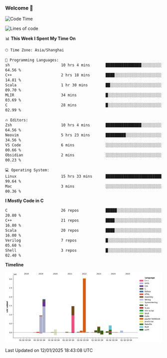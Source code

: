 ### Welcome 👋

<!--START_SECTION:waka-->
![Code Time](http://img.shields.io/badge/Code%20Time-1%2C816%20hrs%2017%20mins-blue)

![Lines of code](https://img.shields.io/badge/From%20Hello%20World%20I%27ve%20Written-8.8%20million%20lines%20of%20code-blue)

📊 **This Week I Spent My Time On** 

```text
🕑︎ Time Zone: Asia/Shanghai

💬 Programming Languages: 
sh                       10 hrs 4 mins       ████████████████░░░░░░░░░   64.56 % 
C++                      2 hrs 18 mins       ████░░░░░░░░░░░░░░░░░░░░░   14.81 % 
Scala                    1 hr 30 mins        ██░░░░░░░░░░░░░░░░░░░░░░░   09.70 % 
MLIR                     34 mins             █░░░░░░░░░░░░░░░░░░░░░░░░   03.69 % 
C                        28 mins             █░░░░░░░░░░░░░░░░░░░░░░░░   02.99 % 

🔥 Editors: 
Zsh                      10 hrs 4 mins       ████████████████░░░░░░░░░   64.56 % 
Neovim                   5 hrs 23 mins       █████████░░░░░░░░░░░░░░░░   34.56 % 
VS Code                  6 mins              ░░░░░░░░░░░░░░░░░░░░░░░░░   00.66 % 
Obsidian                 2 mins              ░░░░░░░░░░░░░░░░░░░░░░░░░   00.23 % 

💻 Operating System: 
Linux                    15 hrs 33 mins      █████████████████████████   99.64 % 
Mac                      3 mins              ░░░░░░░░░░░░░░░░░░░░░░░░░   00.36 % 
```

**I Mostly Code in C** 

```text
C                        26 repos            █████░░░░░░░░░░░░░░░░░░░░   20.80 % 
C++                      21 repos            ████░░░░░░░░░░░░░░░░░░░░░   16.80 % 
Scala                    20 repos            ████░░░░░░░░░░░░░░░░░░░░░   16.00 % 
Verilog                  7 repos             █░░░░░░░░░░░░░░░░░░░░░░░░   05.60 % 
Shell                    3 repos             █░░░░░░░░░░░░░░░░░░░░░░░░   02.40 % 
```



**Timeline**

![Lines of Code chart](https://raw.githubusercontent.com/Bohan-hu/Bohan-hu/master/assets/bar_graph.png)


 Last Updated on 12/01/2025 18:43:08 UTC
<!--END_SECTION:waka-->



